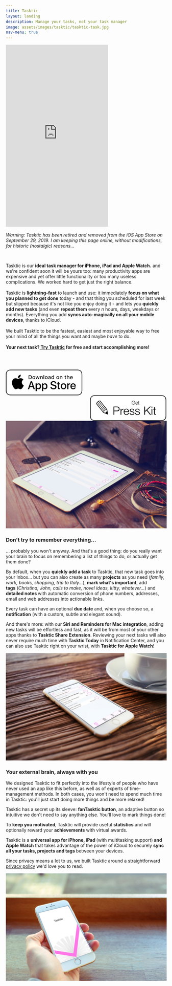 ```yaml
---
title: Tasktic
layout: landing
description: Manage your tasks, not your task manager
image: assets/images/tasktic/tasktic-task.jpg
nav-menu: true
---
```

<!-- Main -->
<div id="main">
<section id="one" class="spotlights">
	<section>
		<div class="content">
			<iframe src="https://player.vimeo.com/video/143538641" width="320" height="569" frameborder="0" webkitallowfullscreen mozallowfullscreen allowfullscreen></iframe>
		</div>
		<div class="content">
			<div class="inner">
				<p><i>Warning: Tasktic has been retired and removed from the iOS App Store on September 29, 2019. I am keeping this page online, without modifications, for historic (nostalgic) reasons...</i></p><br>
				<p>Tasktic is our <b>ideal task manager for iPhone, iPad and Apple Watch.</b> and we're confident soon it will be yours too: many productivity apps are expensive and yet offer little functionality or too many useless complications. We worked hard to get just the right balance.<br><br>Tasktic is <b>lightning-fast</b> to launch and use: it immediately <b>focus on what you planned to get done</b> today - and that thing you scheduled for last week but slipped because it's not like you enjoy doing it - and lets you <b>quickly add new tasks</b> (and even <b>repeat them</b> every <i>n</i> hours, days, weekdays or months). Everything you add <b>syncs auto-magically on all your mobile devices</b>, thanks to iCloud.<br><br>We built Tasktic to be the fastest, easiest and most enjoyable way to free your mind of all the things you want and maybe <i>have</i> to do.<br><br><b>Your next task?<a href="https://geo.itunes.apple.com/us/app/tasktic-manage-your-tasks/id1036139076?mt=8&at=1000l3L9&ct=website" class="link" target="new"> Try Tasktic</a> for free and start accomplishing more!</b></p>
				<br>
				<br>
				<p style="text-align:center">
					<a href="https://geo.itunes.apple.com/us/app/tasktic-manage-your-tasks/id1036139076?mt=8&at=1000l3L9&ct=website" class="image" target="new">
						<img src="assets/images/download_ios_app_store_white_bg.svg" alt="Download on the App Store" data-position="left center" style="border:px;margin-right:30px;float:left" />
					</a>
					<a href="/presskit/tasktic_presskit.html" class="image">
						<img src="assets/images/presskit.svg" alt="Download on the App Store" data-position="right center" style="border:0px;margin-left:30px;float:right" />
					</a>
				</p>
			</div>
		</div>
	</section>
</section>
<img src="assets/images/tasktic/tasktic-ipad.jpg" alt="" data-position="center center"/>
<!-- Two -->
<section id="two">
	<div class="inner">
		<h3>Don't try to remember everything...</h3>
		<p>... probably you won't anyway. And that's a good thing: do you really want your brain to focus on remembering a list of things to do, or actually get them done?</p>
		<p>By default, when you <strong>quickly </strong><strong>add a task</strong> to Tasktic, that new task goes into your Inbox... but you can also create as many <strong>projects</strong> as you need (<em>family, work, books, shopping, trip to Italy...</em>), <strong>mark what's important</strong>, add <strong>tags</strong>&nbsp;(<em>Christina, John, calls to make,&nbsp;novel ideas, kitty, whatever...</em>) and <strong>d</strong><strong>etailed notes </strong>with automatic conversion of phone numbers, addresses, email and web addresses into actionable links.</p>
		<p>Every task can have an optional <strong>due date</strong> and, when you choose so, a <strong>notification</strong> (with a custom, subtle and elegant sound).</p>
		<p>And there's more:&nbsp;with our <strong>Siri and Reminders for Mac integration</strong>,&nbsp;adding new tasks will be effortless and fast, as it will be from most of your other apps thanks to <strong>Tasktic Share Extension</strong>.&nbsp;Reviewing your next tasks will also never require much time with <strong>Tasktic Today</strong>&nbsp;in Notification Center, and you can also use Tasktic right on your wrist, with <strong>Tasktic for Apple Watch</strong>!</p>
	</div>
</section>
<img src="assets/images/tasktic/tasktic-today.jpg" alt="" data-position="center center"/>
<!-- Three -->
<section id="three">
	<div class="inner">
		<h3>Your external brain, always with you</h3>
		<p>We designed Tasktic to fit perfectly into the lifestyle of people who have never used an app like this before, as well as of experts of time-management methods. In both cases,&nbsp;you won't need to spend much time in Tasktic: you'll just start doing more things and be more relaxed!</p>
		<p>Tasktic has a secret up its sleeve: <strong>fanTasktic button</strong>, an adaptive button so intuitive we don't need to say anything else. You'll love to mark things done!</p>
		<p>To <strong>keep you motivated</strong>, Tasktic will provide useful <strong>statistics</strong> and will optionally reward your <strong>achievements</strong>&nbsp;with virtual awards.</p>
		<p>Tasktic is a <strong>universal app for iPhone, iPad </strong>(with multitasking support)<strong> and Apple Watch</strong> that takes advantage of the power of iCloud to securely <strong>sync all your tasks, projects and tags </strong>between your devices.</p>
		<p>Since privacy means a lot to us, we built Tasktic around a straightforward <a href="/privacy/tasktic_privacy_policy.html">privacy policy</a>&nbsp;we'd love you to read.</p>
	</div>
</section>
<img src="assets/images/tasktic/tasktic.jpg" alt="" data-position="center center"/>




		
